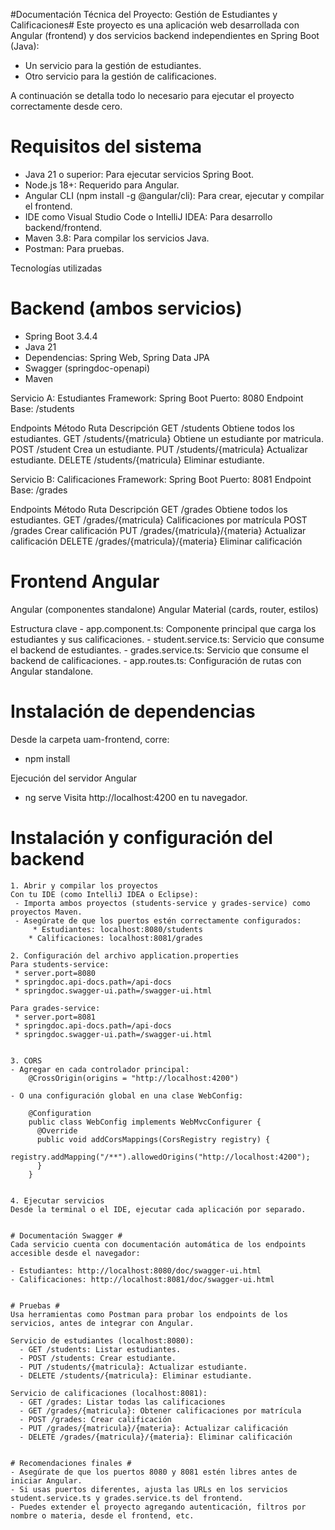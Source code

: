 #Documentación Técnica del Proyecto: Gestión de Estudiantes y Calificaciones#
Este proyecto es una aplicación web desarrollada con Angular (frontend) y dos servicios backend independientes en Spring Boot (Java): 
- Un servicio para la gestión de estudiantes.
- Otro servicio para la gestión de calificaciones.  

A continuación se detalla todo lo necesario para ejecutar el proyecto correctamente desde cero.


  # Requisitos del sistema #
 - Java 21 o superior: Para ejecutar servicios Spring Boot.
 - Node.js 18+: Requerido para Angular.
 - Angular CLI (npm install -g @angular/cli): Para crear, ejecutar y compilar el frontend.
 - IDE como Visual Studio Code o IntelliJ IDEA: Para desarrollo backend/frontend.
 - Maven 3.8: Para compilar los servicios Java.
 - Postman: Para pruebas.
 
 
  Tecnologías utilizadas
  # Backend (ambos servicios) #
  - Spring Boot 3.4.4
  - Java 21
  - Dependencias: Spring Web, Spring Data JPA
  - Swagger (springdoc-openapi)
  - Maven
 
  Servicio A: Estudiantes
   Framework: Spring Boot
   Puerto: 8080
   Endpoint Base: /students

   Endpoints
    Método          Ruta                          Descripción
    GET          /students               Obtiene todos los estudiantes.
	GET         /students/{matricula}     Obtiene un estudiante por matricula.
    POST       /student                  Crea un estudiante.
    PUT       /students/{matricula}       Actualizar estudiante.
    DELETE   /students/{matricula}        Eliminar estudiante.


  Servicio B: Calificaciones
   Framework: Spring Boot
   Puerto: 8081
   Endpoint Base: /grades

   Endpoints
    Método          Ruta                               Descripción
	GET          /grades                       Obtiene todos los estudiantes.
    GET         /grades/{matricula}            Calificaciones por matrícula
    POST       /grades                         Crear calificación
    PUT       /grades/{matricula}/{materia}    Actualizar calificación
    DELETE   /grades/{matricula}/{materia}     Eliminar calificación


  # Frontend Angular #
   Angular (componentes standalone)
   Angular Material (cards, router, estilos)
 
   Estructura clave
	- app.component.ts: Componente principal que carga los estudiantes y sus calificaciones.
	- student.service.ts: Servicio que consume el backend de estudiantes.
	- grades.service.ts: Servicio que consume el backend de calificaciones.
	- app.routes.ts: Configuración de rutas con Angular standalone.


  # Instalación de dependencias #
  Desde la carpeta uam-frontend, corre:
  - npm install

  Ejecución del servidor Angular
  - ng serve
    Visita http://localhost:4200 en tu navegador.


  # Instalación y configuración del backend #
	1. Abrir y compilar los proyectos
	Con tu IDE (como IntelliJ IDEA o Eclipse):
	 - Importa ambos proyectos (students-service y grades-service) como proyectos Maven.
	 - Asegúrate de que los puertos estén correctamente configurados:
		 * Estudiantes: localhost:8080/students
		* Calificaciones: localhost:8081/grades
	 
	2. Configuración del archivo application.properties
	Para students-service:
	 * server.port=8080
	 * springdoc.api-docs.path=/api-docs
	 * springdoc.swagger-ui.path=/swagger-ui.html
	 
	Para grades-service:
	 * server.port=8081
	 * springdoc.api-docs.path=/api-docs
	 * springdoc.swagger-ui.path=/swagger-ui.html


	3. CORS
	- Agregar en cada controlador principal:
		@CrossOrigin(origins = "http://localhost:4200")
		
	- O una configuración global en una clase WebConfig:
	
		@Configuration
		public class WebConfig implements WebMvcConfigurer {
		  @Override
		  public void addCorsMappings(CorsRegistry registry) {
			registry.addMapping("/**").allowedOrigins("http://localhost:4200");
		  }
		}


	4. Ejecutar servicios
	Desde la terminal o el IDE, ejecutar cada aplicación por separado.


	# Documentación Swagger #
	Cada servicio cuenta con documentación automática de los endpoints accesible desde el navegador:
	
	- Estudiantes: http://localhost:8080/doc/swagger-ui.html
	- Calificaciones: http://localhost:8081/doc/swagger-ui.html


    # Pruebas #
	Usa herramientas como Postman para probar los endpoints de los servicios, antes de integrar con Angular.
	
	Servicio de estudiantes (localhost:8080):
	  - GET /students: Listar estudiantes.
	  - POST /students: Crear estudiante.
	  - PUT /students/{matricula}: Actualizar estudiante.
	  - DELETE /students/{matricula}: Eliminar estudiante.
		
	Servicio de calificaciones (localhost:8081):
	  - GET /grades: Listar todas las calificaciones
	  - GET /grades/{matricula}: Obtener calificaciones por matrícula
	  - POST /grades: Crear calificación
	  - PUT /grades/{matricula}/{materia}: Actualizar calificación
	  - DELETE /grades/{matricula}/{materia}: Eliminar calificación


	# Recomendaciones finales #
	- Asegúrate de que los puertos 8080 y 8081 estén libres antes de iniciar Angular.
	- Si usas puertos diferentes, ajusta las URLs en los servicios student.service.ts y grades.service.ts del frontend.
	- Puedes extender el proyecto agregando autenticación, filtros por nombre o materia, desde el frontend, etc.